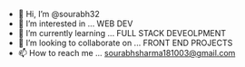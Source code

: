 - 👋 Hi, I’m @sourabh32
- 👀 I’m interested in ... WEB DEV
- 🌱 I’m currently learning ... FULL STACK DEVEOLPMENT
- 💞️ I’m looking to collaborate on ... FRONT END PROJECTS
- 📫 How to reach me ... sourabhsharma181003@gmail.com

<!---
sourabh32/sourabh32 is a ✨ special ✨ repository because its `README.md` (this file) appears on your GitHub profile.
You can click the Preview link to take a look at your changes.
--->
